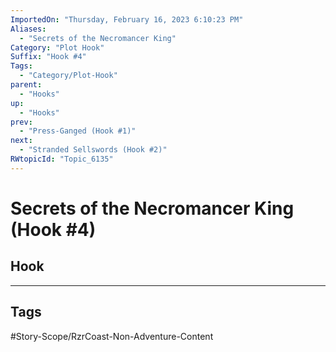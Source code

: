 ```yaml
---
ImportedOn: "Thursday, February 16, 2023 6:10:23 PM"
Aliases:
  - "Secrets of the Necromancer King"
Category: "Plot Hook"
Suffix: "Hook #4"
Tags:
  - "Category/Plot-Hook"
parent:
  - "Hooks"
up:
  - "Hooks"
prev:
  - "Press-Ganged (Hook #1)"
next:
  - "Stranded Sellswords (Hook #2)"
RWtopicId: "Topic_6135"
---
```

# Secrets of the Necromancer King (Hook #4)
## Hook

---
## Tags
#Story-Scope/RzrCoast-Non-Adventure-Content

